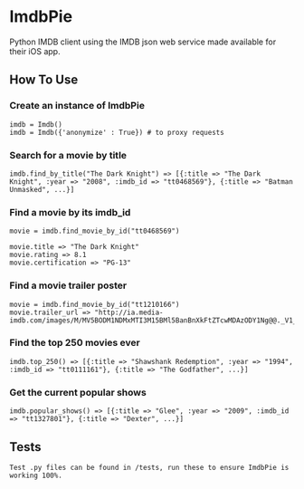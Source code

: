 # ImdbPie

Python IMDB client using the IMDB json web service made available for their iOS app.

## How To Use

### Create an instance of ImdbPie

    imdb = Imdb()
    imdb = Imdb({'anonymize' : True}) # to proxy requests

### Search for a movie by title

    imdb.find_by_title("The Dark Knight") => [{:title => "The Dark Knight", :year => "2008", :imdb_id => "tt0468569"}, {:title => "Batman Unmasked", ...}]

### Find a movie by its imdb_id

    movie = imdb.find_movie_by_id("tt0468569")

    movie.title => "The Dark Knight"
    movie.rating => 8.1
    movie.certification => "PG-13"

### Find a movie trailer poster

    movie = imdb.find_movie_by_id("tt1210166")
    movie.trailer_url => "http://ia.media-imdb.com/images/M/MV5BODM1NDMxMTI3M15BMl5BanBnXkFtZTcwMDAzODY1Ng@@._V1_.jpg"

### Find the top 250 movies ever

    imdb.top_250() => [{:title => "Shawshank Redemption", :year => "1994", :imdb_id => "tt0111161"}, {:title => "The Godfather", ...}]

### Get the current popular shows

    imdb.popular_shows() => [{:title => "Glee", :year => "2009", :imdb_id => "tt1327801"}, {:title => "Dexter", ...}]

## Tests

    Test .py files can be found in /tests, run these to ensure ImdbPie is working 100%.


